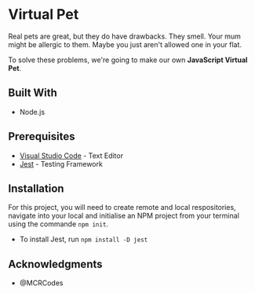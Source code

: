 # Virtual Pet

Real pets are great, but they do have drawbacks. They smell. Your mum might be allergic to them. Maybe you just aren't allowed one in your flat.

To solve these problems, we're going to make our own <strong>JavaScript Virtual Pet</strong>.

## Built With

*  Node.js

## Prerequisites

* [Visual Studio Code](https://code.visualstudio.com/docs/) - Text Editor
* [Jest](https://jestjs.io/docs/en/getting-started) - Testing Framework

## Installation

For this project, you will need to create remote and local respositories, navigate into your local and initialise an NPM project from your terminal using the commande ```npm init```.

* To install Jest, run ```npm install -D jest```


## Acknowledgments

* @MCRCodes
